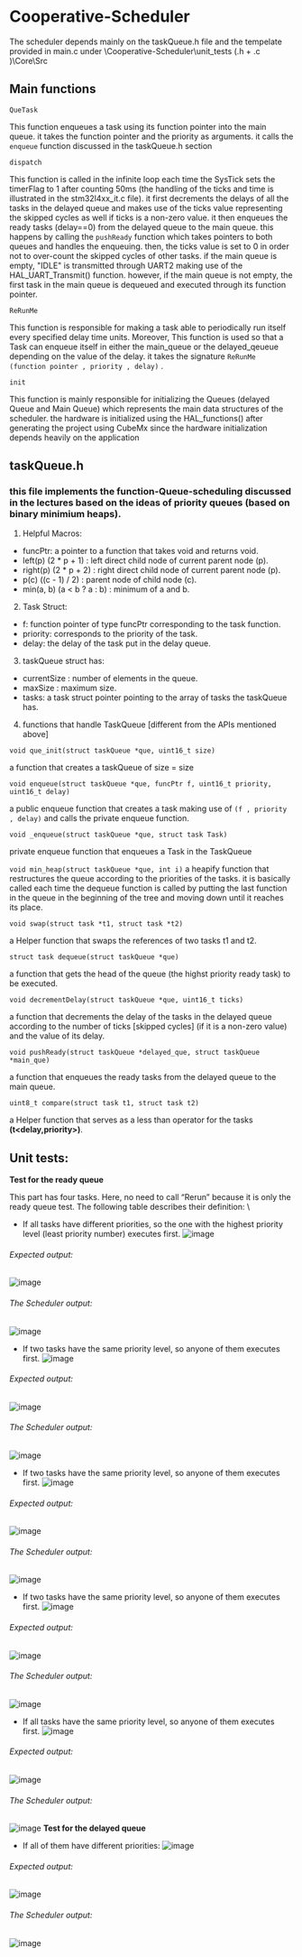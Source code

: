# Cooperative-Scheduler
The scheduler depends mainly on the taskQueue.h file and the tempelate provided in main.c under \Cooperative-Scheduler\unit_tests (.h + .c )\Core\Src
## Main functions

```QueTask```

This function enqueues a task using its function pointer into the main queue. it takes the function pointer and the priority as arguments. it calls the ```enqueue``` function discussed in the taskQueue.h section

```dispatch```

This function is called in the infinite loop each time the SysTick sets the timerFlag to 1 after counting 50ms (the handling of the ticks and time is illustrated in the stm32l4xx_it.c file). it first decrements the delays of all the tasks in the delayed queue and makes use of the ticks value representing the skipped cycles as well if ticks is a non-zero value. it then enqueues the ready tasks (delay==0) from the delayed queue to the main queue. this happens by calling the ```pushReady``` function which takes pointers to both queues and handles the enqueuing. then, the ticks value is set to 0 in order not to over-count the skipped cycles of other tasks. if the main queue is empty, "IDLE" is transmitted through UART2 making use of the HAL_UART_Transmit() function. however, if the main queue is not empty, the first task in the main queue is dequeued and executed through its function pointer. 

```ReRunMe```

This function is responsible for making a task able to periodically run itself every specified delay time units. Moreover, This function is used so that a Task can enqueue itself in either the main_queue or the delayed_qeueue depending on the value of the delay. it takes the signature ```ReRunMe (function pointer , priority , delay)``` .

```init```

This function is mainly responsible for initializing the Queues (delayed Queue and Main Queue) which represents the main data structures of the scheduler. the hardware is initialized using the HAL_functions() after generating the project using CubeMx since the hardware initialization depends heavily on the application

## taskQueue.h

### this file implements the function-Queue-scheduling discussed in the lectures based on the ideas of priority queues (based on binary minimium heaps). 

1. Helpful Macros:
* funcPtr: a pointer to a function that takes void and returns void.
* left(p) (2 * p + 1)  : left direct child node of current parent node (p).
* right(p) (2 * p + 2) : right direct child node of current parent node (p).
* p(c) ((c - 1) / 2) : parent node of child node (c).
* min(a, b) (a < b ? a : b) : minimum of a and b. 

2. Task Struct:

* f: function pointer of type funcPtr corresponding to the task function.
* priority: corresponds to the priority of the task.
* delay: the delay of the task put in the delay queue.

3. taskQueue struct has:
* currentSize : number of elements in the queue.
* maxSize : maximum size.
* tasks: a task struct pointer pointing to the array of tasks the taskQueue has.

4. functions that handle TaskQueue [different from the APIs mentioned above]

```void que_init(struct taskQueue *que, uint16_t size)```

a function that creates a taskQueue of size = size 

```void enqueue(struct taskQueue *que, funcPtr f, uint16_t priority, uint16_t delay)```

a public enqueue function that creates a task making use of ```(f , priority , delay)``` and calls the private enqueue function. 

```void _enqueue(struct taskQueue *que, struct task Task)```

private enqueue function that enqueues a Task in the TaskQueue 

```void min_heap(struct taskQueue *que, int i)```
a heapify function that restructures the queue according to the priorities of the tasks. it is basically called each time the dequeue function is called by putting the last function in the queue in the beginning of the tree and moving down until it reaches its place. 

```void swap(struct task *t1, struct task *t2)```

a Helper function that swaps the references of two tasks t1 and t2. 

```struct task dequeue(struct taskQueue *que)```

a function that gets the head of the queue (the highst priority ready task) to be executed.

```void decrementDelay(struct taskQueue *que, uint16_t ticks)```

a function that decrements the delay of the tasks in the delayed queue according to the number of ticks [skipped cycles] (if it is a non-zero value) and the value of its delay. 

```void pushReady(struct taskQueue *delayed_que, struct taskQueue *main_que)```

a function that enqueues the ready tasks from the delayed queue to the main queue.

```uint8_t compare(struct task t1, struct task t2)```

a Helper function that serves as a less than operator for the tasks **(t<delay,priority>)**.


## Unit tests:
**Test for the ready queue**
                                                        
This part has four tasks. Here, no need to call “Rerun” because it is only the ready queue test. The following table describes their definition: \
- If all tasks have different priorities, so the one with the highest priority level (least priority number) executes first. 
![image](https://user-images.githubusercontent.com/45397911/114049532-cd77f900-988b-11eb-8d1f-5a5ecc354ad2.png)

###### Expected output:
![image](https://user-images.githubusercontent.com/45397911/114049574-d8328e00-988b-11eb-9554-35028c147234.png)
###### The Scheduler output:
 ![image](https://user-images.githubusercontent.com/43725885/114219942-a3960380-996b-11eb-84b1-350bde171506.png)
- If two tasks have the same priority level, so anyone of them executes first.
![image](https://user-images.githubusercontent.com/45397911/114049840-1334c180-988c-11eb-87ca-f2caf5d4b99e.png)
###### Expected output:
![image](https://user-images.githubusercontent.com/45397911/114049903-1fb91a00-988c-11eb-88bc-ebbba8f653e3.png)
###### The Scheduler output:
![image](https://user-images.githubusercontent.com/43725885/114223819-8c0d4980-9970-11eb-887e-a2b6201036fc.png)
- If two tasks have the same priority level, so anyone of them executes first.
![image](https://user-images.githubusercontent.com/45397911/114050057-3e1f1580-988c-11eb-88ae-6d7985a9a208.png)
###### Expected output:
![image](https://user-images.githubusercontent.com/45397911/114050162-51ca7c00-988c-11eb-8c40-78afbb1ed6a3.png)
###### The Scheduler output:
![image](https://user-images.githubusercontent.com/43725885/114225815-15be1680-9973-11eb-98f7-b0d0a3b1c46b.png)
-	If two tasks have the same priority level, so anyone of them executes first.
![image](https://user-images.githubusercontent.com/45397911/114050319-732b6800-988c-11eb-99c7-e201065bf491.png)
###### Expected output:
![image](https://user-images.githubusercontent.com/45397911/114050353-7c1c3980-988c-11eb-9241-bf4a2bd36e38.png)
###### The Scheduler output:
![image](https://user-images.githubusercontent.com/43725885/114226077-69306480-9973-11eb-9778-ff9653241c83.png)
- If all tasks have the same priority level, so anyone of them executes first.
![image](https://user-images.githubusercontent.com/45397911/114050470-95bd8100-988c-11eb-8c1d-cc95ffa7a94a.png)
###### Expected output:
![image](https://user-images.githubusercontent.com/45397911/114050507-9eae5280-988c-11eb-8114-1b45ddbf4d27.png)
###### The Scheduler output:
![image](https://user-images.githubusercontent.com/43725885/114226866-7e59c300-9974-11eb-8141-d4b8c619dbd6.png)
**Test for the delayed queue**
- If all of them have different priorities:
![image](https://user-images.githubusercontent.com/45397911/114051010-08c6f780-988d-11eb-90c8-3d0669a3762a.png)
###### Expected output:
![image](https://user-images.githubusercontent.com/45397911/114051058-141a2300-988d-11eb-8862-5e49c5047764.png)
###### The Scheduler output:
![image](https://user-images.githubusercontent.com/43725885/114228665-15277f00-9977-11eb-9fc1-14c50a4281f6.png)

